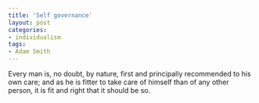 ```yaml
---
title: 'Self governance'
layout: post
categories:
- individualism
tags:
- Adam Smith
---
```


Every man is, no doubt, by nature, first and principally recommended to his own care; and as he is fitter to take care of himself than of any other person, it is fit and right that it should be so.